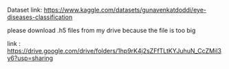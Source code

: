 Dataset link: https://www.kaggle.com/datasets/gunavenkatdoddi/eye-diseases-classification

please download .h5 files from my drive because the file is too big

link : https://drive.google.com/drive/folders/1hp9rK4j2sZFfTLtKYJuhuN_CcZMiI3y6?usp=sharing
